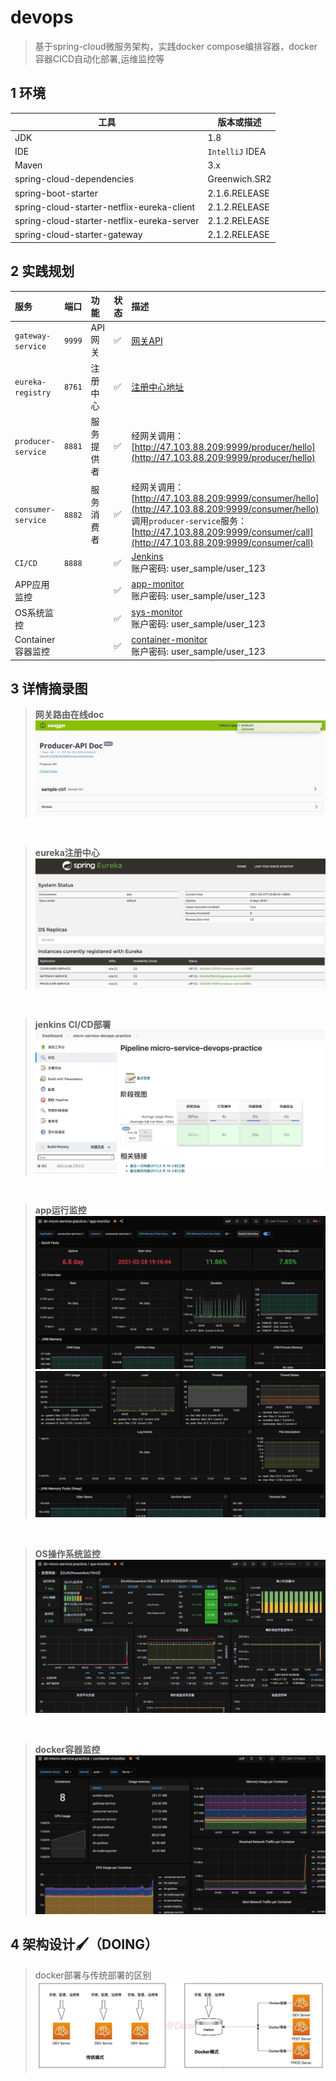 
# devops

> 基于spring-cloud微服务架构，实践docker compose编排容器，docker容器CICD自动化部署,运维监控等

## 1 环境

| 工具  | 版本或描述 |
| ----- | ---|
| JDK   | 1.8  |
| IDE   |  `IntelliJ` IDEA |
| Maven | 3.x                  |
| spring-cloud-dependencies | Greenwich.SR2 |
| spring-boot-starter | 2.1.6.RELEASE |
| spring-cloud-starter-netflix-eureka-client | 2.1.2.RELEASE |
| spring-cloud-starter-netflix-eureka-server | 2.1.2.RELEASE |
| spring-cloud-starter-gateway | 2.1.2.RELEASE |


## 2 实践规划
服务 | 端口 |功能|状态|描述|
:---|:---:|:-----|:----|:---
`gateway-service` | `9999` | API网关| ✅| [网关API](http://47.103.88.209:9999/swagger-ui.html) 
`eureka-registry` | `8761`| 注册中心| ✅| [注册中心地址](http://47.103.88.209:8761/)
`producer-service` | `8881`| 服务提供者| ✅| 经网关调用：[http://47.103.88.209:9999/producer/hello](http://47.103.88.209:9999/producer/hello)<br>
`consumer-service` | `8882`| 服务消费者| ✅| 经网关调用：[http://47.103.88.209:9999/consumer/hello](http://47.103.88.209:9999/consumer/hello)<br> 调用`producer-service`服务：[http://47.103.88.209:9999/consumer/call](http://47.103.88.209:9999/consumer/call)
`CI/CD` |`8888` |  | ✅ |  [Jenkins](http://115.159.192.74:8888/)<br>账户密码: user_sample/user_123
APP应用监控 | | | ✅ |[app-monitor](http://47.103.88.209:3000/d/8Z4_LPsMk/app-monitor?orgId=1&refresh=30s)<br>账户密码: user_sample/user_123
OS系统监控 | | | ✅ |[sys-monitor](http://47.103.88.209:3000/d/9CWBz0bik/sys-monitor?orgId=1)<br>账户密码: user_sample/user_123
Container容器监控 | ||✅|[container-monitor](http://47.103.88.209:3000/d/p6JPYPyMz/container-monitor?orgId=1&refresh=5m)<br>账户密码: user_sample/user_123

## 3 详情摘录图

>**网关路由在线doc**
![网关路由在线doc](static/gateway-route-api-doc.jpg)

<br>

>**eureka注册中心**
![eureka注册中心](static/eureka-registry.jpg)

<br>

>**jenkins CI/CD部署**
![jenkins CI/CD部署](static/jenkins-cicd.jpg)

<br>

>**app运行监控**
![app运行监控1](static/app-monitor.jpg)
![app运行监控2](static/app-monitor2.jpg)

<br>

>**OS操作系统监控**
![OS操作系统监控](static/sys-monitor.jpg)

<br>

>**docker容器监控**
![docker容器监控](static/container-monitor.jpg)

## 4 架构设计🖌（DOING）


> docker部署与传统部署的区别
![docker部署与传统部署的区别](static/dn-docker-cicd-compare.jpg)


